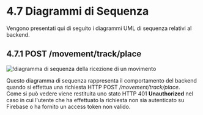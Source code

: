# 4.7 Diagrammi di Sequenza
Vengono presentati qui di seguito i diagrammi UML di sequenza relativi al backend.

## 4.7.1 POST /movement/track/place
![!diagramma di sequenza della ricezione di un movimento](/Immagini/Backend/Sequenza/tracciamento-sequenza.png)

Questo diagramma di sequenza rappresenta il comportamento del backend quando si effettua una richiesta HTTP POST */movement/track/place*.  
Come si può vedere viene restituita uno stato HTTP 401 **Unauthorized** nel caso in cui l'utente che ha effettuato la richiesta non sia autenticato su Firebase o ha fornito un access token non valido.
